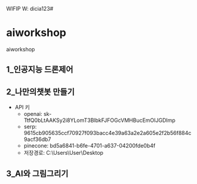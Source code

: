 WIFIP W: dicia123# 




# aiworkshop
aiworkshop


## 1_인공지능 드론제어

## 2_나만의챗봇 만들기
- API 키
  - openai: sk- TtfQ0bLtAAKSy2i8YLomT3BlbkFJFOGcVMHBucEmOIJGDImp
  - serp: 9615cb905635ccf70927f093bacc4e39a63a2e2a605e2f2b56f884c9acf36db7
  - pinecone: bd5a6841-b6fe-4701-a637-04200fde0b4f
  - 저장경로: C:\Users\User\Desktop

## 3_AI와 그림그리기
